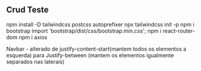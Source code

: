 ## Crud Teste
npm install -D tailwindcss postcss autoprefixer
npx tailwindcss init -p
npm i bootstrap 
import 'bootstrap/dist/css/bootstrap.min.css';
npm i react-router-dom
npm i axios

Navbar - alterado de justify-content-start(mantem todos os elementos a esquerda) para Justify-between (mantem os elementos igualmente separados nas laterais)